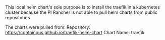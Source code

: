 This local helm chart's sole purpose is to install the traefik in a kubernetes cluster
because the PI Rancher is not able to pull helm charts from public repositories.

The charts were pulled from:
Repository: https://containous.github.io/traefik-helm-chart
Chart Name: traefik
